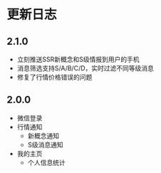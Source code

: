 # 更新日志

## 2.1.0

- 立刻推送SSR新概念和S级情报到用户的手机
- 消息筛选支持S/A/B/C/D，实时过滤不同等级消息
- 修复了行情价格错误的问题

## 2.0.0

- 微信登录
- 行情通知
    - 新概念通知
    - S级消息通知
- 我的主页
    - 个人信息统计
